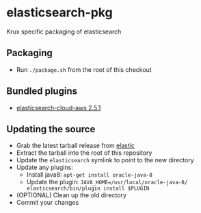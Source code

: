 # elasticsearch-pkg
Krux specific packaging of elasticsearch

## Packaging

* Run ```./package.sh``` from the root of this checkout

## Bundled plugins

* [elasticsearch-cloud-aws 2.5.1](https://github.com/elastic/elasticsearch-cloud-aws/tree/v2.5.1)

## Updating the source

* Grab the latest tarball release from [elastic](https://www.elastic.co/downloads/elasticsearch)
* Extract the tarball into the root of this repository
* Update the ```elasticsearch``` symlink to point to the new directory
* Update any plugins:
  * Install java8: ```apt-get install oracle-java-8```
  * Update the plugin: ```JAVA_HOME=/usr/local/oracle-java-8/ elasticsearch/bin/plugin install $PLUGIN```
* (OPTIONAL) Clean up the old directory
* Commit your changes

